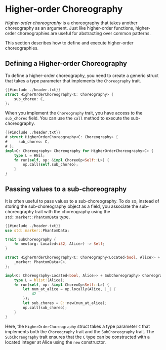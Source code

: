 # Higher-order Choreography

_Higher-order choreography_ is a choreography that takes another choreography as an argument. Just like higher-order functions, higher-order choreographies are useful for abstracting over common patterns.

This section describes how to define and execute higher-order choreographies.

## Defining a Higher-order Choreography

To define a higher-order choreography, you need to create a generic struct that takes a type parameter that implements the `Choreography` trait.

```rust
{{#include ./header.txt}}
struct HigherOrderChoreography<C: Choreography> {
    sub_choreo: C,
};
```

When you implement the `Choreography` trait, you have access to the `sub_choreo` field. You can use the `call` method to execute the sub-choreography.

```rust
{{#include ./header.txt}}
# struct HigherOrderChoreography<C: Choreography> {
#     sub_choreo: C,
# };
impl<C: Choreography> Choreography for HigherOrderChoreography<C> {
    type L = HNil;
    fn run(self, op: &impl ChoreoOp<Self::L>) {
        op.call(self.sub_choreo);
    }
}
```

## Passing values to a sub-choreography

It is often useful to pass values to a sub-choreography. To do so, instead of storing the sub-choreography object as a field, you associate the sub-choreography trait with the choreography using the `std::marker::PhantomData` type.

```rust
{{#include ./header.txt}}
use std::marker::PhantomData;

trait SubChoreography {
    fn new(arg: Located<i32, Alice>) -> Self;
}

struct HigherOrderChoreography<C: Choreography<Located<bool, Alice>> + SubChoreography> {
    _marker: PhantomData<C>,
};

impl<C: Choreography<Located<bool, Alice>> + SubChoreography> Choreography for HigherOrderChoreography<C> {
    type L = hlist!(Alice);
    fn run(self, op: &impl ChoreoOp<Self::L>) {
        let num_at_alice = op.locally(Alice, |_| {
            42
        });
        let sub_choreo = C::new(num_at_alice);
        op.call(sub_choreo);
    }
}
```

Here, the `HigherOrderChoreography` struct takes a type parameter `C` that implements both the `Choreography` trait and the `SubChoreography` trait. The `SubChoreography` trait ensures that the `C` type can be constructed with a located integer at Alice using the `new` constructor.
